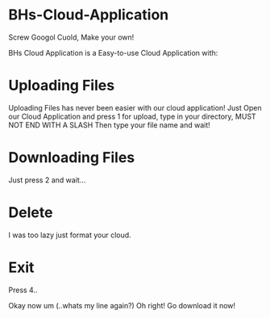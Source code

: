# BHs-Cloud-Application
Screw Googol Cuold, Make your own!

BHs Cloud Application is a Easy-to-use Cloud Application with:

# Uploading Files
Uploading Files has never been easier with our cloud application!
Just Open our Cloud Application and press 1 for upload, type in your directory, MUST NOT END WITH A SLASH
Then type your file name and wait!

# Downloading Files
Just press 2 and wait...

# Delete
I was too lazy just format your cloud.

# Exit
Press 4..

Okay now um (..whats my line again?) Oh right! Go download it now!
